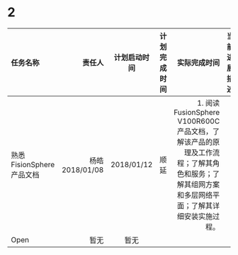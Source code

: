 # 2



|任务名称    |责任人    |计划启动时间    |计划完成时间  |实际完成时间  |当前进展描述  |状态  |风险  |措施     |
|:----------|---------:|:------------:|:------------|-------------:|:----------:|:-----|-----:|:-------:|
熟悉FisionSphere产品文档  | 杨皓  2018/01/08 | 2018/01/12  |顺延  |1.  阅读FusionSphere V100R600C 产品文档，了解该产品的原理及工作流程；了解其角色和服务；了解其组网方案和多层网络平面；了解其详细安装实施过程。|
    Open    |暂无  |暂无
